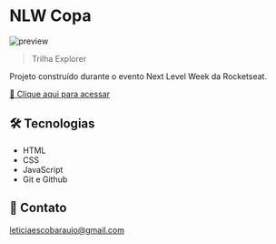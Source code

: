 # NLW Copa

![preview](./.github/preview.png)

> Trilha Explorer

Projeto construído durante o evento Next Level Week da Rocketseat.

[🔗 Clique aqui para acessar](https://letescobar.github.io/nlw-copa-explorer/)

## 🛠 Tecnologias

-   HTML
-   CSS
-   JavaScript
-   Git e Github

## 💛 Contato

leticiaescobaraujo@gmail.com
